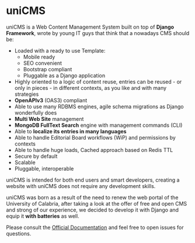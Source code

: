 # uniCMS

uniCMS is a Web Content Management System built on top of **Django Framework**, wrote by 
young IT guys that think that a nowadays CMS should be:

- Loaded with a ready to use Template:
    - Mobile ready
    - SEO convenient
    - Bootstrap compliant
    - Pluggable as a Django application
- Highly oriented to a logic of content reuse, entries can be reused - or only in pieces - in different contexts, as you like and with many strategies
- **OpenAPIv3** (OAS3) compliant
- Able to use many RDBMS engines, agile schema migrations as Django wonderfully does
- **Multi Web Site** management
- **MongoDB FullText Search** engine with management commands (CLI)
- Able to **localize its entries in many languages**
- Able to handle Editorial Board workflows (WiP) and permissions by contexts
- Able to handle huge loads, Cached approach based on Redis TTL
- Secure by default
- Scalable
- Pluggable, interoperable

uniCMS is intended for both end users 
and smart developers, creating a website with uniCMS does not require any development skills.

uniCMS was born as a result of the need to renew the web portal of the 
University of Calabria, after taking a look at the offer of free and open CMS 
and strong of our experience, we decided to develop it with Django and equip it **with batteries** as well.

Please consult the [Official Documentation](https://unicms.readthedocs.io/) 
and feel free to open issues for questions.




